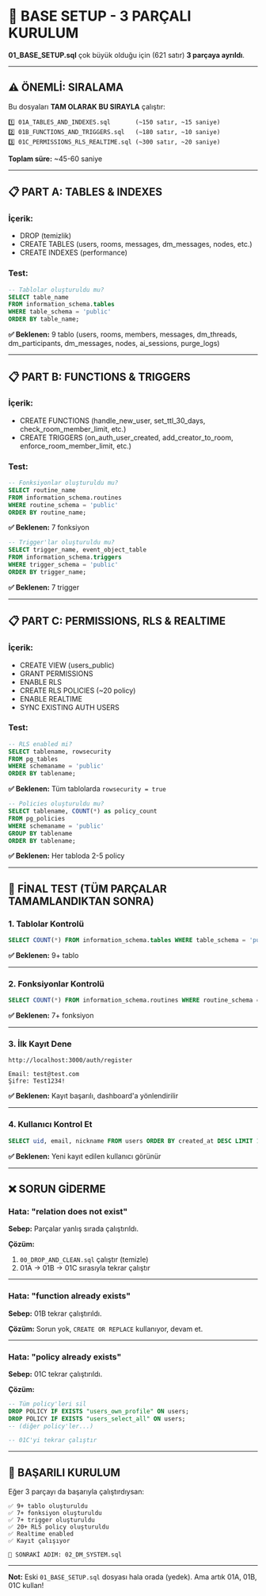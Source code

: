 # 🎯 BASE SETUP - 3 PARÇALI KURULUM

**01_BASE_SETUP.sql** çok büyük olduğu için (621 satır) **3 parçaya ayrıldı**.

---

## ⚠️ **ÖNEMLİ: SIRALAMA**

Bu dosyaları **TAM OLARAK BU SIRAYLA** çalıştır:

```
1️⃣ 01A_TABLES_AND_INDEXES.sql       (~150 satır, ~15 saniye)
2️⃣ 01B_FUNCTIONS_AND_TRIGGERS.sql   (~180 satır, ~10 saniye)
3️⃣ 01C_PERMISSIONS_RLS_REALTIME.sql (~300 satır, ~20 saniye)
```

**Toplam süre:** ~45-60 saniye

---

## 📋 **PART A: TABLES & INDEXES**

### **İçerik:**
- DROP (temizlik)
- CREATE TABLES (users, rooms, messages, dm_messages, nodes, etc.)
- CREATE INDEXES (performance)

### **Test:**
```sql
-- Tablolar oluşturuldu mu?
SELECT table_name 
FROM information_schema.tables 
WHERE table_schema = 'public'
ORDER BY table_name;
```

**✅ Beklenen:** 9 tablo (users, rooms, members, messages, dm_threads, dm_participants, dm_messages, nodes, ai_sessions, purge_logs)

---

## 📋 **PART B: FUNCTIONS & TRIGGERS**

### **İçerik:**
- CREATE FUNCTIONS (handle_new_user, set_ttl_30_days, check_room_member_limit, etc.)
- CREATE TRIGGERS (on_auth_user_created, add_creator_to_room, enforce_room_member_limit, etc.)

### **Test:**
```sql
-- Fonksiyonlar oluşturuldu mu?
SELECT routine_name 
FROM information_schema.routines 
WHERE routine_schema = 'public'
ORDER BY routine_name;
```

**✅ Beklenen:** 7 fonksiyon

```sql
-- Trigger'lar oluşturuldu mu?
SELECT trigger_name, event_object_table
FROM information_schema.triggers
WHERE trigger_schema = 'public'
ORDER BY trigger_name;
```

**✅ Beklenen:** 7 trigger

---

## 📋 **PART C: PERMISSIONS, RLS & REALTIME**

### **İçerik:**
- CREATE VIEW (users_public)
- GRANT PERMISSIONS
- ENABLE RLS
- CREATE RLS POLICIES (~20 policy)
- ENABLE REALTIME
- SYNC EXISTING AUTH USERS

### **Test:**
```sql
-- RLS enabled mi?
SELECT tablename, rowsecurity 
FROM pg_tables 
WHERE schemaname = 'public'
ORDER BY tablename;
```

**✅ Beklenen:** Tüm tablolarda `rowsecurity = true`

```sql
-- Policies oluşturuldu mu?
SELECT tablename, COUNT(*) as policy_count
FROM pg_policies
WHERE schemaname = 'public'
GROUP BY tablename
ORDER BY tablename;
```

**✅ Beklenen:** Her tabloda 2-5 policy

---

## 🧪 **FİNAL TEST (TÜM PARÇALAR TAMAMLANDIKTAN SONRA)**

### **1. Tablolar Kontrolü**
```sql
SELECT COUNT(*) FROM information_schema.tables WHERE table_schema = 'public';
```

**✅ Beklenen:** 9+ tablo

---

### **2. Fonksiyonlar Kontrolü**
```sql
SELECT COUNT(*) FROM information_schema.routines WHERE routine_schema = 'public';
```

**✅ Beklenen:** 7+ fonksiyon

---

### **3. İlk Kayıt Dene**

```
http://localhost:3000/auth/register

Email: test@test.com
Şifre: Test1234!
```

**✅ Beklenen:** Kayıt başarılı, dashboard'a yönlendirilir

---

### **4. Kullanıcı Kontrol Et**
```sql
SELECT uid, email, nickname FROM users ORDER BY created_at DESC LIMIT 1;
```

**✅ Beklenen:** Yeni kayıt edilen kullanıcı görünür

---

## ❌ **SORUN GİDERME**

### **Hata: "relation does not exist"**

**Sebep:** Parçalar yanlış sırada çalıştırıldı.

**Çözüm:**
1. `00_DROP_AND_CLEAN.sql` çalıştır (temizle)
2. 01A → 01B → 01C sırasıyla tekrar çalıştır

---

### **Hata: "function already exists"**

**Sebep:** 01B tekrar çalıştırıldı.

**Çözüm:** Sorun yok, `CREATE OR REPLACE` kullanıyor, devam et.

---

### **Hata: "policy already exists"**

**Sebep:** 01C tekrar çalıştırıldı.

**Çözüm:**
```sql
-- Tüm policy'leri sil
DROP POLICY IF EXISTS "users_own_profile" ON users;
DROP POLICY IF EXISTS "users_select_all" ON users;
-- (diğer policy'ler...)

-- 01C'yi tekrar çalıştır
```

---

## 🎉 **BAŞARILI KURULUM**

Eğer 3 parçayı da başarıyla çalıştırdıysan:

```
✅ 9+ tablo oluşturuldu
✅ 7+ fonksiyon oluşturuldu
✅ 7+ trigger oluşturuldu
✅ 20+ RLS policy oluşturuldu
✅ Realtime enabled
✅ Kayıt çalışıyor

🎯 SONRAKİ ADIM: 02_DM_SYSTEM.sql
```

---

**Not:** Eski `01_BASE_SETUP.sql` dosyası hala orada (yedek). Ama artık 01A, 01B, 01C kullan!









